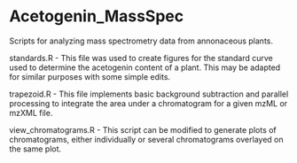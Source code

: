 # Acetogenin_MassSpec
Scripts for analyzing mass spectrometry data from annonaceous plants.

standards.R - This file was used to create figures for the standard curve used to determine the acetogenin content of a plant. This may be adapted for similar purposes with some simple edits.

trapezoid.R - This file implements basic background subtraction and parallel processing to integrate the area under a chromatogram for a given mzML or mzXML file. 

view_chromatograms.R - This script can be modified to generate plots of chromatograms, either individually or several chromatograms overlayed on the same plot. 


